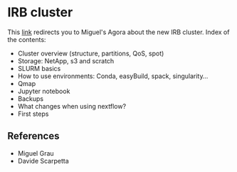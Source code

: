# IRB cluster

This [link](https://bbgcloud.irbbarcelona.org/apps/files/files?dir=/everybody/Slides/20240918%20-%20Miguel%20-%20Agora%20IRB%20BBG%20HPC) redirects you to Miguel's Agora about the new IRB cluster.
Index of the contents:

- Cluster overview (structure, partitions, QoS, spot)
- Storage: NetApp, s3 and scratch
- SLURM basics
- How to use environments: Conda, easyBuild, spack, singularity…
- Qmap
- Jupyter notebook
- Backups
- What changes when using nextflow?
- First steps

## References

- Miguel Grau
- Davide Scarpetta
